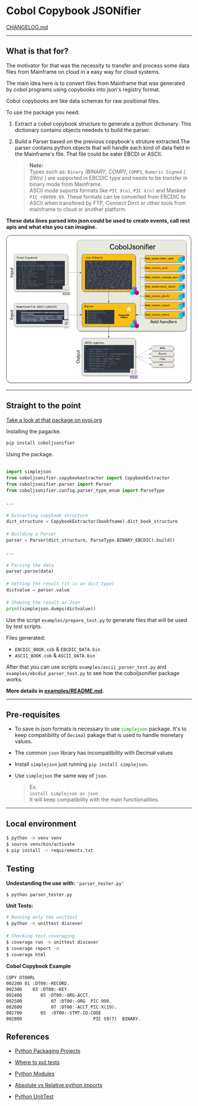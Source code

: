 # Cobol Copybook JSONifier

[CHANGELOG.md](https://github.com/jrperin/cobol-copybook.jsonifier/blob/master/CHANGELOG.md)

----

## What is that for?

The motivator for that was the necessity to transfer and process some data files from Mainframe on cloud in a easy way for cloud systems.

The main idea here is to convert files from Mainframe that was generated by cobol programs using copybooks into json's registry format.

Cobol copybooks are like data schemas for raw positional files.

To use the package you need:
1. Extract a cobol copybook structure to generate a python dictionary. This dictionary contains objects neededs to build the parser.

2. Build a Parser based on the previous copybook's struture extracted.The parser contains python objects that will handle each kind of data field in the Mainframe's file. That file could be eater EBCDI or ASCII.
    > **Note:**  
    > Types such as: `Binary` _(BINARY, COMP)_, `COMP3`, `Numeric Signed` _( S9(n) )_ are supported in EBCDIC type and needs to be transfer in binary mode from Mainframe.  
    > ASCII mode suports formats like `PIC 9(n)`, `PIC X(n)` and Masked `PIC +99999.99`. These formats can be converted from EBCDIC to ASCII when transfered by FTP, Connect Dirct or other tools from mainframe to cloud or another platform.


**These data lines parsed into json could be used to create events, call rest apis and what else you can imagine.**

![coboljsonifier image](https://raw.githubusercontent.com/jrperin/cobol-copybook.jsonifier/master/docs/COBOL_JSONIFIER.png)

----

## Straight to the point

[Take a look at that package on pypi.org](https://pypi.org/project/coboljsonifier/)

Installing the pagacke.

``` bash
pip install coboljsonifier
```

Using the package.
``` python

import simplejson
from coboljsonifier.copybookextractor import CopybookExtractor
from coboljsonifier.parser import Parser
from coboljsonifier.config.parser_type_enum import ParseType

...

# Extracting copybook structure
dict_structure = CopybookExtractor(bookfname).dict_book_structure

# Building a Parser
parser = Parser(dict_structure, ParseType.BINARY_EBCDIC).build()

...

# Parsing the data
parser.parse(data)

# Getting the result (it is an dict type)
dictvalue = parser.value

# Showing the result as Json
print(simplejson.dumps(dictvalue))

```

Use the script `examples/prepare_test.py` to generate files that will be used by test scripts.

Files generated:
* `EBCDIC_BOOK.cob` & `EBCDIC_DATA.bin`
* `ASCII_BOOK.cob` & `ASCII_DATA.bin`

After that you can use scripts `examples/ascii_parser_test.py` and `examples/ebcdid_parser_test.py` to see how the coboljsonifier package works.

**More details in [examples/README.md](https://raw.githubusercontent.com/jrperin/cobol-copybook.jsonifier/master/examples/README.md).**

-----

## Pre-requisites

* To save in json formats is necessary to use <spam style="color:#009900">`simplejson`</spam> package. It's to keep compatibility of `Decimal` pakage that is used to handle monetary values.
* The common `json` library has incompatibility with Decimal values

* Install `simplejson` just running `pip install simplejson`.
* Use `simplejson` the same way of `json`. 
    > Ex.   
    > `install simplejson as json`   
    > It will keep compatibility with the main functionalities.

-----

## Local environment

```bash
$ python -m venv venv
$ source venv/bin/activate
$ pip install -r requirements.txt

```

## Testing

**Undestanding the use with:** `'parser_tester.py'`

``` bash
$ python parser_tester.py
```

**Unit Tests:**
``` bash
# Running only the unittest
$ python -m unittest discover

# Checking test coveraging
$ coverage run -m unittest discover
$ coverage report -m
$ coverage html
```


**Cobol Copybook Example**

``` cobol 
COPY DT00RL
002200 01 :DT00:-RECORD.                                 
002300    03 :DT00:-KEY.                                
002400       05 :DT00:-ORG-ACCT.                       
002500           07 :DT00:-ORG  PIC 999.               
002600           07 :DT00:-ACCT PIC X(19).             
002700       05  :DT00:-STMT-ID-CODE                    
002800                           PIC S9(7)  BINARY.

```

## References

* [Python Packaging Projects](https://packaging.python.org/tutorials/packaging-projects/)

* [Where to put tests](http://pythonchb.github.io/PythonTopics/where_to_put_tests.html)

* [Python Modules](https://docs.python.org/3/tutorial/modules.html)

* [Absolute vs Relative python imports](https://realpython.com/absolute-vs-relative-python-imports/)

* [Python UnitTest](https://pythontesting.net/framework/specify-test-unittest-nosetests-pytest/)